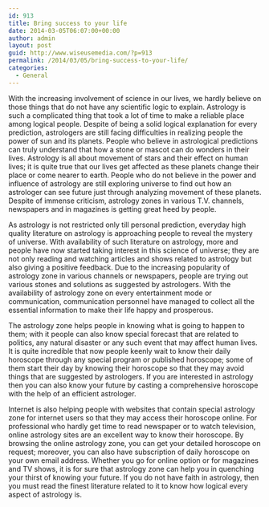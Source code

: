 ```yaml
---
id: 913
title: Bring success to your life
date: 2014-03-05T06:07:00+00:00
author: admin
layout: post
guid: http://www.wiseusemedia.com/?p=913
permalink: /2014/03/05/bring-success-to-your-life/
categories:
  - General
---
```

With the increasing involvement of science in our lives, we hardly believe on those things that do not have any scientific logic to explain. Astrology is such a complicated thing that took a lot of time to make a reliable place among logical people. Despite of being a solid logical explanation for every prediction, astrologers are still facing difficulties in realizing people the power of sun and its planets. People who believe in astrological predictions can truly understand that how a stone or mascot can do wonders in their lives. Astrology is all about movement of stars and their effect on human lives; it is quite true that our lives get affected as these planets change their place or come nearer to earth. People who do not believe in the power and influence of astrology are still exploring universe to find out how an astrologer can see future just through analyzing movement of these planets. Despite of immense criticism, astrology zones in various T.V. channels, newspapers and in magazines is getting great heed by people.

As astrology is not restricted only till personal prediction, everyday high quality literature on astrology is approaching people to reveal the mystery of universe. With availability of such literature on astrology, more and people have now started taking interest in this science of universe; they are not only reading and watching articles and shows related to astrology but also giving a positive feedback. Due to the increasing popularity of astrology zone in various channels or newspapers, people are trying out various stones and solutions as suggested by astrologers. With the availability of astrology zone on every entertainment mode or communication, communication personnel have managed to collect all the essential information to make their life happy and prosperous.

The astrology zone helps people in knowing what is going to happen to them; with it people can also know special forecast that are related to politics, any natural disaster or any such event that may affect human lives. It is quite incredible that now people keenly wait to know their daily horoscope through any special program or published horoscope; some of them start their day by knowing their horoscope so that they may avoid things that are suggested by astrologers. If you are interested in astrology then you can also know your future by casting a comprehensive horoscope with the help of an efficient astrologer.

Internet is also helping people with websites that contain special astrology zone for internet users so that they may access their horoscope online. For professional who hardly get time to read newspaper or to watch television, online astrology sites are an excellent way to know their horoscope. By browsing the online astrology zone, you can get your detailed horoscope on request; moreover, you can also have subscription of daily horoscope on your own email address. Whether you go for online option or for magazines and TV shows, it is for sure that astrology zone can help you in quenching your thirst of knowing your future. If you do not have faith in astrology, then you must read the finest literature related to it to know how logical every aspect of astrology is.